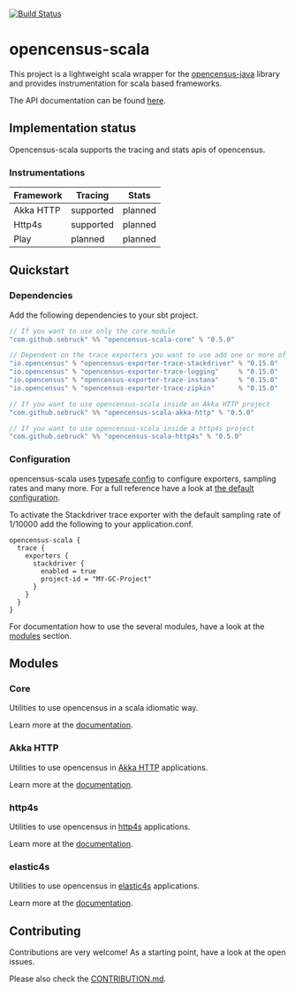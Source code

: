 [![Build Status](https://travis-ci.org/census-ecosystem/opencensus-scala.svg?branch=master)](https://travis-ci.org/census-ecosystem/opencensus-scala)
# opencensus-scala
This project is a lightweight scala wrapper for the 
[opencensus-java](https://github.com/census-instrumentation/opencensus-java) library 
and provides instrumentation for scala based frameworks.

The API documentation can be found [here](https://census-ecosystem.github.io/opencensus-scala/api/).

## Implementation status

Opencensus-scala supports the tracing and stats apis of opencensus.

### Instrumentations
|Framework|Tracing    |Stats    |
|---------|-----------|---------|
|Akka HTTP|supported  |planned  |
|Http4s   |supported  |planned  |
|Play     |planned    |planned  |


## Quickstart
### Dependencies
Add the following dependencies to your sbt project.

```scala
// If you want to use only the core module
"com.github.sebruck" %% "opencensus-scala-core" % "0.5.0" 

// Dependent on the trace exporters you want to use add one or more of the following
"io.opencensus" % "opencensus-exporter-trace-stackdriver" % "0.15.0"
"io.opencensus" % "opencensus-exporter-trace-logging"     % "0.15.0"
"io.opencensus" % "opencensus-exporter-trace-instana"     % "0.15.0"
"io.opencensus" % "opencensus-exporter-trace-zipkin"      % "0.15.0"

// If you want to use opencensus-scala inside an Akka HTTP project 
"com.github.sebruck" %% "opencensus-scala-akka-http" % "0.5.0" 

// If you want to use opencensus-scala inside a http4s project 
"com.github.sebruck" %% "opencensus-scala-http4s" % "0.5.0" 
```

### Configuration
opencensus-scala uses [typesafe config](https://github.com/lightbend/config) to configure exporters,
sampling rates and many more. For a full reference have a look at 
[the default configuration](core/src/main/resources/reference.conf).

To activate the Stackdriver trace exporter with the default sampling rate of 1/10000 add the following 
to your application.conf.
```
opencensus-scala {
  trace {
    exporters {
      stackdriver {
        enabled = true 
        project-id = "MY-GC-Project"
      }
    }
  }
}
```

For documentation how to use the several modules, have a look at the [modules](#modules) section.

## Modules

### Core
Utilities to use opencensus in a scala idiomatic way.

Learn more at the [documentation](core/README.md).

### Akka HTTP
Utilities to use opencensus in [Akka HTTP](https://github.com/akka/akka-http) applications. 

Learn more at the [documentation](akka-http/README.md).

### http4s 
Utilities to use opencensus in [http4s](https://github.com/http4s/http4s) applications. 

Learn more at the [documentation](http4s/README.md).

### elastic4s 
Utilities to use opencensus in [elastic4s](https://github.com/sksamuel/elastic4s) applications. 

Learn more at the [documentation](elastic4s/README.md).

## Contributing
Contributions are very welcome! As a starting point, have a look at the open issues. 

Please also check the [CONTRIBUTION.md](CONTRIBUTION.md).
